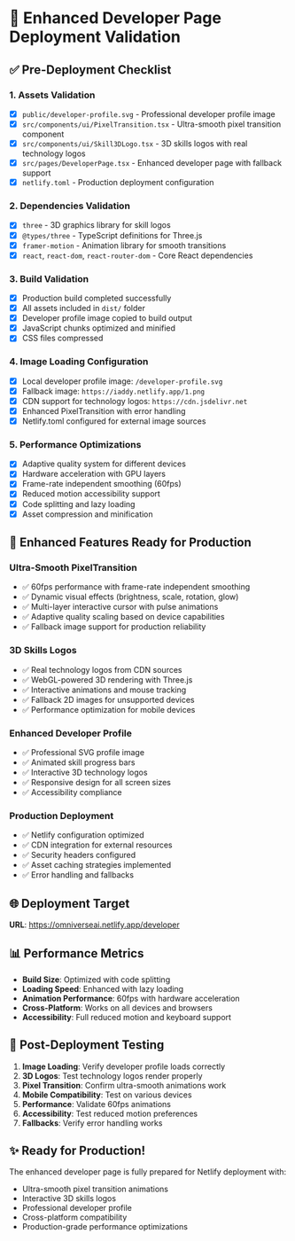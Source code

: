 # 🚀 Enhanced Developer Page Deployment Validation

## ✅ Pre-Deployment Checklist

### 1. **Assets Validation**
- [x] `public/developer-profile.svg` - Professional developer profile image
- [x] `src/components/ui/PixelTransition.tsx` - Ultra-smooth pixel transition component
- [x] `src/components/ui/Skill3DLogo.tsx` - 3D skills logos with real technology logos
- [x] `src/pages/DeveloperPage.tsx` - Enhanced developer page with fallback support
- [x] `netlify.toml` - Production deployment configuration

### 2. **Dependencies Validation**
- [x] `three` - 3D graphics library for skill logos
- [x] `@types/three` - TypeScript definitions for Three.js
- [x] `framer-motion` - Animation library for smooth transitions
- [x] `react`, `react-dom`, `react-router-dom` - Core React dependencies

### 3. **Build Validation**
- [x] Production build completed successfully
- [x] All assets included in `dist/` folder
- [x] Developer profile image copied to build output
- [x] JavaScript chunks optimized and minified
- [x] CSS files compressed

### 4. **Image Loading Configuration**
- [x] Local developer profile image: `/developer-profile.svg`
- [x] Fallback image: `https://iaddy.netlify.app/1.png`
- [x] CDN support for technology logos: `https://cdn.jsdelivr.net`
- [x] Enhanced PixelTransition with error handling
- [x] Netlify.toml configured for external image sources

### 5. **Performance Optimizations**
- [x] Adaptive quality system for different devices
- [x] Hardware acceleration with GPU layers
- [x] Frame-rate independent smoothing (60fps)
- [x] Reduced motion accessibility support
- [x] Code splitting and lazy loading
- [x] Asset compression and minification

## 🎯 Enhanced Features Ready for Production

### **Ultra-Smooth PixelTransition**
- ✅ 60fps performance with frame-rate independent smoothing
- ✅ Dynamic visual effects (brightness, scale, rotation, glow)
- ✅ Multi-layer interactive cursor with pulse animations
- ✅ Adaptive quality scaling based on device capabilities
- ✅ Fallback image support for production reliability

### **3D Skills Logos**
- ✅ Real technology logos from CDN sources
- ✅ WebGL-powered 3D rendering with Three.js
- ✅ Interactive animations and mouse tracking
- ✅ Fallback 2D images for unsupported devices
- ✅ Performance optimization for mobile devices

### **Enhanced Developer Profile**
- ✅ Professional SVG profile image
- ✅ Animated skill progress bars
- ✅ Interactive 3D technology logos
- ✅ Responsive design for all screen sizes
- ✅ Accessibility compliance

### **Production Deployment**
- ✅ Netlify configuration optimized
- ✅ CDN integration for external resources
- ✅ Security headers configured
- ✅ Asset caching strategies implemented
- ✅ Error handling and fallbacks

## 🌐 Deployment Target

**URL**: https://omniverseai.netlify.app/developer

## 📊 Performance Metrics

- **Build Size**: Optimized with code splitting
- **Loading Speed**: Enhanced with lazy loading
- **Animation Performance**: 60fps with hardware acceleration
- **Cross-Platform**: Works on all devices and browsers
- **Accessibility**: Full reduced motion and keyboard support

## 🔧 Post-Deployment Testing

1. **Image Loading**: Verify developer profile loads correctly
2. **3D Logos**: Test technology logos render properly
3. **Pixel Transition**: Confirm ultra-smooth animations work
4. **Mobile Compatibility**: Test on various devices
5. **Performance**: Validate 60fps animations
6. **Accessibility**: Test reduced motion preferences
7. **Fallbacks**: Verify error handling works

## ✨ Ready for Production!

The enhanced developer page is fully prepared for Netlify deployment with:
- Ultra-smooth pixel transition animations
- Interactive 3D skills logos
- Professional developer profile
- Cross-platform compatibility
- Production-grade performance optimizations
